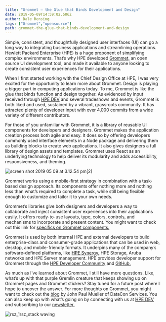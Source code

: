 ```yaml
---
title: "Grommet – the Glue that Binds Development and Design"
date: 2019-05-09T14:59:02.506Z
author: Dale Rensing 
tags: ["Grommet","opensource"]
path: grommet-the-glue-that-binds-development-and-design
---
```

Simple, consistent, and thoughtfully designed user interfaces (UI) can go a long way to integrating business applications and streamlining operations. Hewlett Packard Enterprise (HPE) is a huge proponent of simplifying complex environments. That’s why HPE developed [Grommet,](http://v2.grommet.io) an open source UI development tool, and made it available to anyone looking to create consistent user experiences for their applications. 

When I first started working with the Chief Design Office at HPE, I was very excited for the opportunity to learn more about Grommet. Design is playing a bigger part in computing applications today. To me, Grommet is like the glue that binds function and design together. As evidenced by input received through [HPE DEV](http://developer.hpe.com)  and several tradeshows and events, Grommet is both liked and used, sustained by a vibrant, grassroots community. It has attracted plenty of developer input with over 4,000 commits from a wide variety of different contributors. 

For those of you unfamiliar with Grommet, it is a library of reusable UI components for developers and designers. Grommet makes the application creation process both agile and easy. It does so by offering developers commonly used interface elements in a Node package and delivering them as building blocks to create web applications. It also gives designers a full library of design assets and templates. Grommet uses React as an underlying technology to help deliver its modularity and adds accessibility, responsiveness, and theming. 


![screen shot 2019 05 09 at 3.12.54 pm[2]](https://hpe-developer-portal.s3.amazonaws.com/uploads/media/2019/5/screen-shot-2019-05-09-at-31254-pm2-1557501148565.png)

Grommet works using a mobile-first strategy in combination with a task-based design approach. Its components offer nothing more and nothing less than what’s required to complete a task, while still being flexible enough to customize and tailor it to your own needs. 

Grommet’s libraries give both designers and developers a way to collaborate and inject consistent user experiences into their applications easily. It offers ready-to-use layouts, type, colors, controls, and mechanisms to incorporate and present content. You might want to check out this link for [specifics on Grommet components.](https://v2.grommet.io/components)

Grommet is used by both internal HPE and external developers to build enterprise-class and consumer-grade applications that can be used in web, desktop, and mobile-friendly formats. It underpins many of the company’s software-defined platforms, like [ HPE Synergy,](http://www.hpe.com/us/en/integrated-systems/synergy.html) HPE Storage, Aruba networks and HPE Server management. HPE provides developer support for Grommet through the [HPE Developer Community](https://developer.hpe.com/community) and [GitHub.](https://github.com/grommet/grommet) 

As much as I’ve learned about Grommet, I still have more questions. Like, what’s up with that purple Gremlin creature that keeps showing up on Grommet pages and Grommet stickers? Stay tuned for a future post where I hope to uncover the answer. For more thoughts on Grommet, you might want to check out the [blog](https://www.hpe.com/us/en/insights/articles/getting-to-know-grommet-an-open-source-ui-dev-tool-1808.html)  by John Paul Mueller of DataCon Services. You can also keep up with what’s going on by connecting with us at [HPE DEV](https://developer.hpe.com/) and subscribing to our [newsletter.](https://developer.hpe.com/newsletter-signup)


![rsz_1rsz_stack waving](https://hpe-developer-portal.s3.amazonaws.com/uploads/media/2019/5/rsz_1rsz_stack-waving-1557501164196.png)

